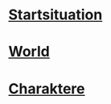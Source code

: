 # [Startsituation](Startsituation.md)

# [World](World/Antara.md)

# [Charaktere](Charakter/Charaktere)
